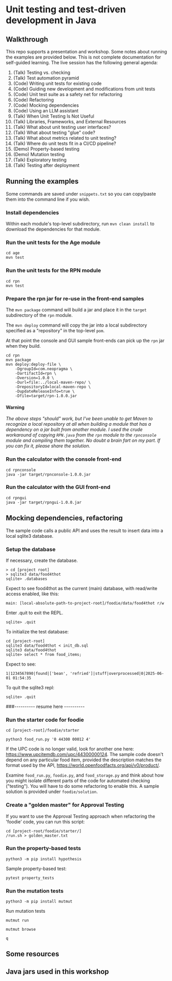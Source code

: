# Unit testing and test-driven development in Java

## Walkthrough 

This repo supports a presentation and workshop. Some notes about running the examples are provided below. This is not complete documentation for self-guided learning. The live session has the following general agenda:

1. (Talk) Testing vs. checking 
1. (Talk) Test automation pyramid 
1. (Code) Writing unit tests for existing code 
1. (Code) Guiding new development and modifications from unit tests
1. (Code) Unit test suite as a safety net for refactoring
1. (Code) Refactoring 
1. (Code) Mocking dependencies 
1. (Code) Using an LLM assistant 
1. (Talk) When Unit Testing Is Not Useful
1. (Talk) Libraries, Frameworks, and External Resources
1. (Talk) What about unit testing user interfaces?
1. (Talk) What about testing "glue" code?
1. (Talk) What about metrics related to unit testing?
1. (Talk) Where do unit tests fit in a CI/CD pipeline?
1. (Demo) Property-based testing 
1. (Demo) Mutation testing 
1. (Talk) Exploratory testing 
1. (Talk) Testing after deployment

## Running the examples 

Some commands are saved under ```snippets.txt``` so you can copy/paste them into the command line if you wish.

### Install dependencies 

Within each module's top-level subdirectory, run ```mvn clean install``` to download the dependencies for that module.

### Run the unit tests for the Age module

```shell 
cd age
mvn test 
```

### Run the unit tests for the RPN module

```shell 
cd rpn
mvn test 
```

### Prepare the rpn jar for re-use  in the front-end samples 

The ```mvn package``` command will build a jar and place it in the ```target``` subdirectory of the ```rpn``` module. 

The ```mvn deploy``` command will copy the jar into a local subdirectory specified as a "repository" in the top-level ```pom```. 

At that point the console and GUI sample front-ends can pick up the ```rpn``` jar when they build.

```shell
cd rpn 
mvn package 
mvn deploy:deploy-file \
    -DgroupId=com.neopragma \
    -DartifactId=rpn \
    -Dversion=1.0.0 \
    -Durl=file:../local-maven-repo/ \
    -DrepositoryId=local-maven-repo \
    -DupdateReleaseInfo=true \
    -Dfile=target/rpn-1.0.0.jar
```

#### Warning 

_The above steps "should" work, but I've been unable to get Maven to recognize a local repository at all when building a module that has a dependency on a jar built from another module. I used the crude workaround of copying ```RPN.java``` from the ```rpn``` module to the ```rpnconsole``` module and compiling them together. No doubt a brain fart on my part. If you can fix it, please share the solution._ 

### Run the calculator with the console front-end 

```shell 
cd rpnconsole 
java -jar target/rpnconsole-1.0.0.jar
```

### Run the calculator with the GUI front-end 

```shell 
cd rpngui 
java -jar target/rpngui-1.0.0.jar
```

## Mocking dependencies, refactoring

The sample code calls a public API and uses the result to insert data into a local sqlite3 database. 

### Setup the database

If necessary, create the database. 

```shell
> cd [project root]
> sqlite3 data/food4thot 
sqlite> .databases 
``` 

Expect to see food4thot as the current (main) database, with read/write access enabled, like this:

```shell 
main: [local-absolute-path-to-project-root]/foodie/data/food4thot r/w
```

Enter .quit to exit the REPL. 

```shell 
sqlite> .quit 
``` 

To initialize the test database:

```shell 
cd [project-root]
sqlite3 data/food4thot < init_db.sql 
sqlite3 data/food4thot 
sqlite> select * from food_items;
``` 

Expect to see:

```shell
1|1234567890|found|['bean', 'refried']|stuff|overprocessed|0|2025-06-01 01:54:35 
``` 

To quit the sqlite3 repl:

```shell
sqlite> .quit
```


###---------- resume here ----------




### Run the starter code for foodie 

```shell 
cd [project-root]/foodie/starter 

python3 food_run.py '0 44300 00012 4'
```

If the UPC code is no longer valid, look for another one here: https://www.upcitemdb.com/upc/44300000124. The sample code doesn't depend on any particular food item, provided the description matches the format used by the API, https://world.openfoodfacts.org/api/v0/product/.

Examine ```food_run.py```, ```foodie.py```, and ```food_storage.py``` and think about how you might isolate different parts of the code for automated checking ("testing"). You will have to do some refactoring to enable this. A sample solution is provided under ```foodie/solution```. 

### Create a "golden master" for Approval Testing

If you want to use the Approval Testing approach when refactoring the 'foodie' code, you can run this script:

```shell 
cd [project-root/foodie/starter/]
/run.sh > golden_master.txt 
```

### Run the property-based tests 

```shell
python3 -m pip install hypothesis
``` 

Sample property-based test:

```shell 
pytest property_tests
```

### Run the mutation tests 

```shell
python3 -m pip install mutmut 
``` 

Run mutation tests

```shell
mutmut run

mutmut browse 

q
``` 

## Some resources

## Java jars used in this workshop 
